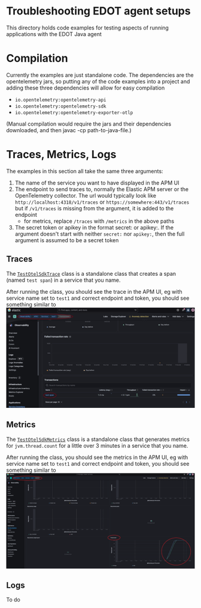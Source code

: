 # Troubleshooting EDOT agent setups

This directory holds code examples for testing aspects of running applications
with the EDOT Java agent

# Compilation

Currently the examples are just standalone code. The 
dependencies are the opentelemetry jars, so putting any
of the code examples into a project and adding these three
dependencies will allow for easy compilation

- `io.opentelemetry:opentelemetry-api`
- `io.opentelemetry:opentelemetry-sdk`
- `io.opentelemetry:opentelemetry-exporter-otlp`

(Manual compilation would require the jars and their dependencies downloaded, and then javac -cp <list of jars> path-to-java-file.)

# Traces, Metrics, Logs

The examples in this section all take the same three arguments:
1. The name of the service you want to have displayed in the APM UI
2. The endpoint to send traces to, normally the Elastic APM server or the OpenTelemetry collector.
   The url would typically look like `http://localhost:4318/v1/traces` or `https://somewhere:443/v1/traces`
   but if `/v1/traces` is missing from the argument, it is added to the endpoint
   - for metrics, replace `/traces` with `/metrics` in the above paths
3. The secret token or apikey in the format secret:<token> or apikey:<apikey>.
   If the argument doesn't start with neither `secret:` nor `apikey:`, then the full argument is
   assumed to be a secret token

## Traces

The [`TestOtelSdkTrace`](./src/main/java/elastic/troubleshooting/TestOtelSdkTrace.java) class is a standalone class that creates
a span (named `test span`) in a service that you name. 

After running the class, you should see the trace in the APM UI, eg with service name set to `test1` and
correct endpoint and token, you should see something similar to 
![this](images\test-trace.png)

## Metrics

The [`TestOtelSdkMetrics`](./src/main/java/elastic/troubleshooting/TestOtelSdkMetrics.java) class is a standalone class that generates
metrics for `jvm.thread.count` for a little over 3 minutes in a service that you name.

After running the class, you should see the metrics in the APM UI, eg with service name set to `test1` and
correct endpoint and token, you should see something similar to
![this](images\test-metrics.png)

## Logs

To do
